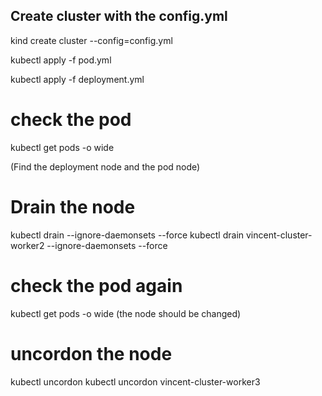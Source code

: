 ## Create cluster with the config.yml
kind create cluster --config=config.yml

kubectl apply -f pod.yml

kubectl apply -f deployment.yml


# check the pod
kubectl get pods -o wide

(Find the deployment node and the pod node)

# Drain the node
kubectl drain <node name> --ignore-daemonsets --force
kubectl drain vincent-cluster-worker2 --ignore-daemonsets --force

# check the pod again
kubectl get pods -o wide
(the node should be changed)

# uncordon the node
kubectl uncordon <node name>
kubectl uncordon vincent-cluster-worker3